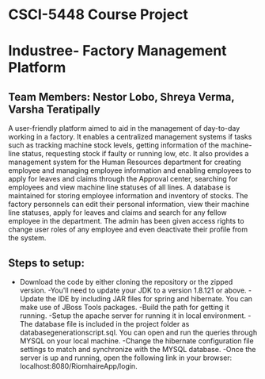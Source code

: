# CSCI-5448 Course Project

# Industree- Factory Management Platform

## Team Members: Nestor Lobo, Shreya Verma, Varsha Teratipally

A user-friendly platform aimed to aid in the management of day-to-day working in a factory. It enables a centralized management systems if tasks such as tracking machine stock levels, getting information of the machine-line status, requesting stock if faulty or running low, etc. It also provides a management system for the Human Resources department for creating employee and managing employee information and enabling employees to apply for leaves and claims through the Approval center, searching for employees and view machine line statuses of all lines. A database is maintained for storing employee information and inventory of stocks. The factory personnels can edit their personal information, view their machine line statuses, apply for leaves and claims and search for any fellow employee in the department. The admin has been given access rights to change user roles of any employee and even deactivate their profile from the system.


## Steps to setup:
* Download the code by either cloning the repository or the zipped version.
-You'll need to update your JDK to a version 1.8.121 or above.
-Update the IDE by including JAR files for spring and hibernate. You can make use of JBoss Tools packages.
-Build the path for getting it running.
-Setup the apache server for running it in local environment.
-The database file is included in the project folder as databasegenerationscript.sql. You can open and run the queries through MYSQL on your local machine.
-Change the hibernate configuration file settings to match and synchronize with the MYSQL database.
-Once the server is up and running, open the following link in your browser: localhost:8080/RiomhaireApp/login.
